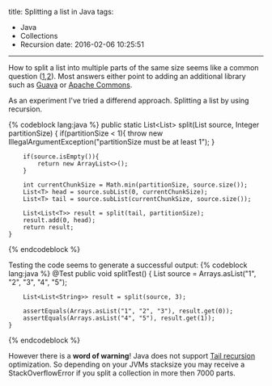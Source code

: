 title: Splitting a list in Java
tags:
  - Java
  - Collections
  - Recursion
date: 2016-02-06 10:25:51
---
How to split a list into multiple parts of the same size seems like a common question ([1](http://stackoverflow.com/questions/2895342/java-how-can-i-split-an-arraylist-in-multiple-small-arraylists),[2](http://stackoverflow.com/questions/1910236/how-can-i-split-an-arraylist-into-several-lists)). Most answers either point to adding an additional library such as [Guava](https://github.com/google/guava) or [Apache Commons](https://commons.apache.org/proper/commons-collections/javadocs/api-release/org/apache/commons/collections4/ListUtils.html).
 
As an experiment I've tried a differend approach. Splitting a list by using recursion.

<!-- more-->

{% codeblock lang:java %}
	public static <T> List<List<T>> split(List<T> source, Integer partitionSize) {
        if(partitionSize < 1){
        	throw new IllegalArgumentException("partitionSize must be at least 1");
        }
		
		if(source.isEmpty()){
            return new ArrayList<>();
        }

        int currentChunkSize = Math.min(partitionSize, source.size());
        List<T> head = source.subList(0, currentChunkSize);
        List<T> tail = source.subList(currentChunkSize, source.size());

        List<List<T>> result = split(tail, partitionSize);
        result.add(0, head);
        return result;
    }
{% endcodeblock %}

Testing the code seems to generate a successful output: 
{% codeblock lang:java %}
@Test
 public void splitTest() {
        List<String> source = Arrays.asList("1", "2", "3", "4", "5");
       
        List<List<String>> result = split(source, 3);

        assertEquals(Arrays.asList("1", "2", "3"), result.get(0));
        assertEquals(Arrays.asList("4", "5"), result.get(1));
    }
{% endcodeblock %}

However there is a **word of warning**! Java does not support [Tail recursion](https://en.wikipedia.org/wiki/Tail_call) optimization. So depending on your JVMs stacksize you may receive a StackOverflowError if you split a collection in more then 7000 parts.
